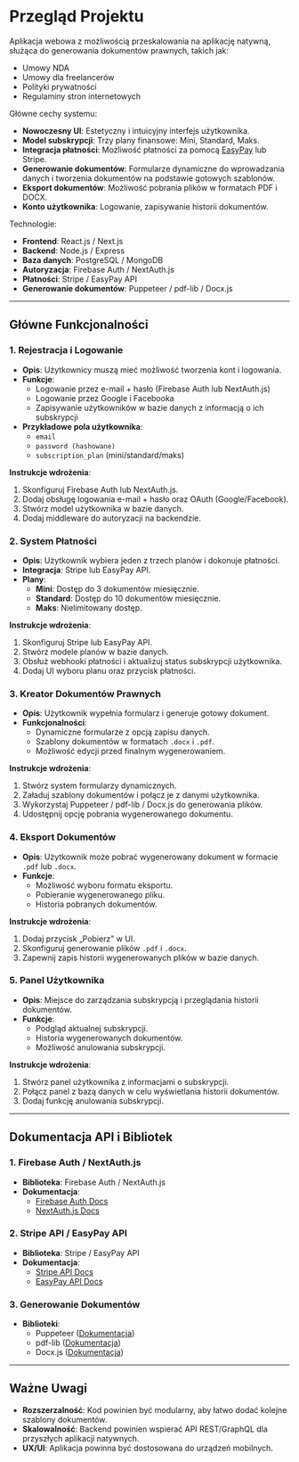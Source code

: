 # Przegląd Projektu

Aplikacja webowa z możliwością przeskalowania na aplikację natywną, służąca do generowania dokumentów prawnych, takich jak:

- Umowy NDA
- Umowy dla freelancerów
- Polityki prywatności
- Regulaminy stron internetowych

Główne cechy systemu:

- **Nowoczesny UI**: Estetyczny i intuicyjny interfejs użytkownika.
- **Model subskrypcji**: Trzy plany finansowe: Mini, Standard, Maks.
- **Integracja płatności**: Możliwość płatności za pomocą [EasyPay](https://www.easy.tools/) lub Stripe.
- **Generowanie dokumentów**: Formularze dynamiczne do wprowadzania danych i tworzenia dokumentów na podstawie gotowych szablonów.
- **Eksport dokumentów**: Możliwość pobrania plików w formatach PDF i DOCX.
- **Konto użytkownika**: Logowanie, zapisywanie historii dokumentów.

Technologie:

- **Frontend**: React.js / Next.js
- **Backend**: Node.js / Express
- **Baza danych**: PostgreSQL / MongoDB
- **Autoryzacja**: Firebase Auth / NextAuth.js
- **Płatności**: Stripe / EasyPay API
- **Generowanie dokumentów**: Puppeteer / pdf-lib / Docx.js

---

## Główne Funkcjonalności

### 1. Rejestracja i Logowanie

- **Opis**: Użytkownicy muszą mieć możliwość tworzenia kont i logowania.
- **Funkcje**:
  - Logowanie przez e-mail + hasło (Firebase Auth lub NextAuth.js)
  - Logowanie przez Google i Facebooka
  - Zapisywanie użytkowników w bazie danych z informacją o ich subskrypcji
- **Przykładowe pola użytkownika**:
  - `email`
  - `password (hashowane)`
  - `subscription_plan` (mini/standard/maks)

**Instrukcje wdrożenia**:

1. Skonfiguruj Firebase Auth lub NextAuth.js.
2. Dodaj obsługę logowania e-mail + hasło oraz OAuth (Google/Facebook).
3. Stwórz model użytkownika w bazie danych.
4. Dodaj middleware do autoryzacji na backendzie.

### 2. System Płatności

- **Opis**: Użytkownik wybiera jeden z trzech planów i dokonuje płatności.
- **Integracja**: Stripe lub EasyPay API.
- **Plany**:
  - **Mini**: Dostęp do 3 dokumentów miesięcznie.
  - **Standard**: Dostęp do 10 dokumentów miesięcznie.
  - **Maks**: Nielimitowany dostęp.

**Instrukcje wdrożenia**:

1. Skonfiguruj Stripe lub EasyPay API.
2. Stwórz modele planów w bazie danych.
3. Obsłuż webhooki płatności i aktualizuj status subskrypcji użytkownika.
4. Dodaj UI wyboru planu oraz przycisk płatności.

### 3. Kreator Dokumentów Prawnych

- **Opis**: Użytkownik wypełnia formularz i generuje gotowy dokument.
- **Funkcjonalności**:
  - Dynamiczne formularze z opcją zapisu danych.
  - Szablony dokumentów w formatach `.docx` i `.pdf`.
  - Możliwość edycji przed finalnym wygenerowaniem.

**Instrukcje wdrożenia**:

1. Stwórz system formularzy dynamicznych.
2. Załaduj szablony dokumentów i połącz je z danymi użytkownika.
3. Wykorzystaj Puppeteer / pdf-lib / Docx.js do generowania plików.
4. Udostępnij opcję pobrania wygenerowanego dokumentu.

### 4. Eksport Dokumentów

- **Opis**: Użytkownik może pobrać wygenerowany dokument w formacie `.pdf` lub `.docx`.
- **Funkcje**:
  - Możliwość wyboru formatu eksportu.
  - Pobieranie wygenerowanego pliku.
  - Historia pobranych dokumentów.

**Instrukcje wdrożenia**:

1. Dodaj przycisk „Pobierz" w UI.
2. Skonfiguruj generowanie plików `.pdf` i `.docx`.
3. Zapewnij zapis historii wygenerowanych plików w bazie danych.

### 5. Panel Użytkownika

- **Opis**: Miejsce do zarządzania subskrypcją i przeglądania historii dokumentów.
- **Funkcje**:
  - Podgląd aktualnej subskrypcji.
  - Historia wygenerowanych dokumentów.
  - Możliwość anulowania subskrypcji.

**Instrukcje wdrożenia**:

1. Stwórz panel użytkownika z informacjami o subskrypcji.
2. Połącz panel z bazą danych w celu wyświetlania historii dokumentów.
3. Dodaj funkcję anulowania subskrypcji.

---

## Dokumentacja API i Bibliotek

### 1. Firebase Auth / NextAuth.js

- **Biblioteka**: Firebase Auth / NextAuth.js
- **Dokumentacja**:
  - [Firebase Auth Docs](https://firebase.google.com/docs/auth)
  - [NextAuth.js Docs](https://next-auth.js.org/)

### 2. Stripe API / EasyPay API

- **Biblioteka**: Stripe / EasyPay API
- **Dokumentacja**:
  - [Stripe API Docs](https://stripe.com/docs/api)
  - [EasyPay API Docs](https://www.easy.tools/docs)

### 3. Generowanie Dokumentów

- **Biblioteki**:
  - Puppeteer ([Dokumentacja](https://pptr.dev/))
  - pdf-lib ([Dokumentacja](https://pdf-lib.js.org/))
  - Docx.js ([Dokumentacja](https://github.com/voltraco/docx))

---

## Ważne Uwagi

- **Rozszerzalność**: Kod powinien być modularny, aby łatwo dodać kolejne szablony dokumentów.
- **Skalowalność**: Backend powinien wspierać API REST/GraphQL dla przyszłych aplikacji natywnych.
- **UX/UI**: Aplikacja powinna być dostosowana do urządzeń mobilnych.
